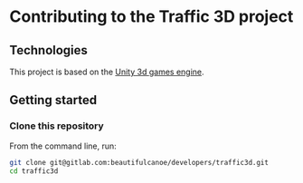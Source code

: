 # Contributing to the Traffic 3D project

## Technologies

This project is based on the [Unity 3d games engine](https://unity3d.com/unity).

## Getting started

### Clone this repository

From the command line, run:

```sh
git clone git@gitlab.com:beautifulcanoe/developers/traffic3d.git
cd traffic3d
```
